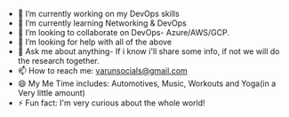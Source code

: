 - 🔭 I’m currently working on my DevOps skills
- 🌱 I’m currently learning Networking & DevOps
- 👯 I’m looking to collaborate on DevOps- Azure/AWS/GCP.
- 🤔 I’m looking for help with all of the above 
- 💬 Ask me about anything- If i know i'll share some info, if not we will do the research together.
- 📫 How to reach me: varunsocials@gmail.com
- 😄 My Me Time includes: Automotives, Music, Workouts and Yoga(in a Very little amount) 
- ⚡ Fun fact: I'm very curious about the whole world!
